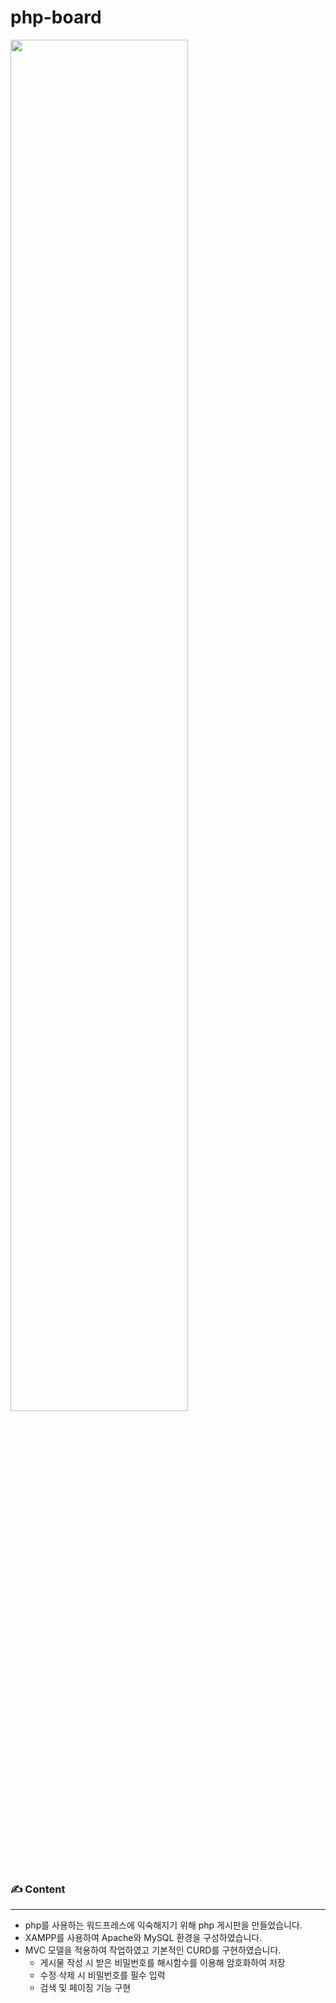 # php-board

<img src = "https://github.com/art11010/wanted-pre-onboarding-frontend/assets/49858735/f1fe8daf-4b8a-4874-adfe-cdab971b95ac" width="75%">

### ✍️  Content

---

- php를 사용하는 워드프레스에 익숙해지기 위해 php 게시판을 만들었습니다.
- XAMPP를 사용하여 Apache와 MySQL 환경을 구성하였습니다.
- MVC 모델을 적용하여 작업하였고 기본적인 CURD를 구현하였습니다.
    - 게시물 작성 시 받은 비밀번호를 해시함수를 이용해 암호화하여 저장
    - 수정∙삭제 시 비밀번호를 필수 입력
    - 검색 및 페이징 기능 구현
 
